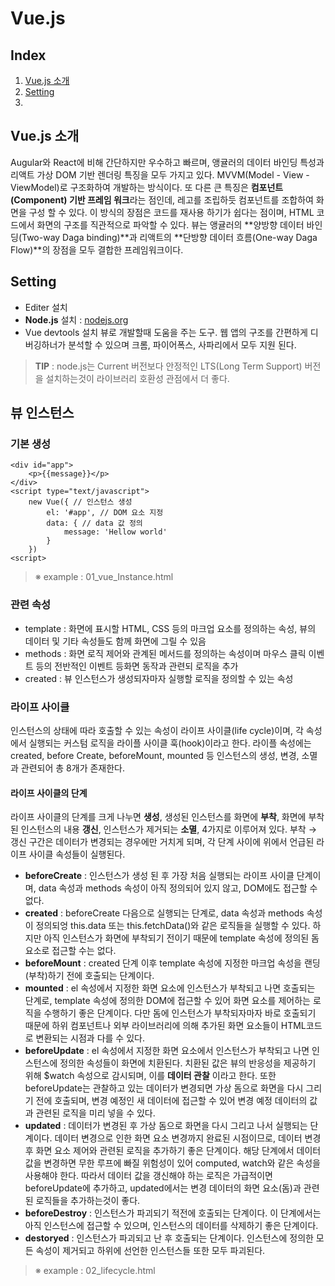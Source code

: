 Vue.js
======

## Index
1. [Vue.js 소개]()
2. [Setting]()
3. 

## Vue.js 소개
Augular와 React에 비해 간단하지만 우수하고 빠르며, 앵귤러의 데이터 바인딩 특성과 리액트 가상 DOM 기반 렌더링 특징을 모두 가지고 있다. MVVM(Model - View - ViewModel)로 구조화하여 개발하는 방식이다.
또 다른 큰 특징은 **컴포넌트(Component) 기반 프레임 워크**라는 점인데, 레고를 조립하듯 컴포넌트를 조합하여 화면을 구성 할 수 있다.
이 방식의 장점은 코드를 재사용 하기가 쉽다는 점이며, HTML 코드에서 화면의 구조를 직관적으로 파악할 수 있다.
 뷰는 앵귤러의 **양방향 데이터 바인딩(Two-way Daga binding)**과 리액트의 **단방향 데이터 흐름(One-way Daga Flow)**의 장점을 모두 결합한 프레임워크이다.

## Setting
- Editer 설치
- **Node.js** 설치 : [nodejs.org](https://nodejs.org/en/)
- Vue devtools 설치
뷰로 개발할때 도움을 주는 도구.	웹 앱의 구조를 간편하게 디버깅하너가 분석할 수 있으며 크롬, 파이어폭스, 사파리에서 모두 지원 된다.

> **TIP** : node.js는 Current 버전보다 안정적인 LTS(Long Term Support) 버전을 설치하는것이 라이브러리 호환성 관점에서 더 좋다.

## 뷰 인스턴스

### 기본 생성 
```
<div id="app">
	<p>{{message}}</p>
</div>
<script type="text/javascript">
	new Vue({ // 인스턴스 생성
		el: '#app', // DOM 요소 지정
		data: { // data 값 정의
			message: 'Hellow world'
		}
	})
<script>
```

> ※ example : 01_vue_Instance.html

### 관련 속성
- template : 화면에 표시할 HTML, CSS 등의 마크업 요소를 정의하는 속성, 뷰의 데이터 및 기타 속성들도 함께 화면에 그릴 수 있음
- methods : 화면 로직 제어와 관계된 메서드를 정의하는 속성이며 마우스 클릭 이벤트 등의 전반적인 이벤트 등화면 동작과 관련되 로직을 추가
- created : 뷰 인스턴스가 생성되자마자 실행할 로직을 정의할 수 있는 속성

### 라이프 사이클
인스턴스의 상태에 따라 호출할 수 있는 속성이 라이프 사이클(life cycle)이며, 각 속성에서 실행되는 커스텀 로직을 라이플 사이클 훅(hook)이라고 한다. 라이플 속성에는 created, before Create, beforeMount, mounted 등 인스턴스의 생성, 변경, 소멸과 관련되어 총 8개가 존재한다.

#### 라이프 사이클의 단계
라이프 사이클의 단계를 크게 나누면 **생성**, 생성된 인스턴스를 화면에 **부착**, 화면에 부착된 인스턴스의 내용 **갱신**, 인스턴스가 제거되는 **소멸**, 4가지로 이루어져 있다. 부착 → 갱신 구간은 데이터가 변경되는 경우에만 거치게 되며, 각 단계 사이에 위에서 언급된 라이프 사이클 속성들이 실행된다.
- **beforeCreate** : 인스턴스가 생성 된 후 가장 처음 실행되는 라이프 사이클 단계이며, data 속성과 methods 속성이 아직 정의되어 있지 않고, DOM에도 접근할 수 없다.
- **created** : beforeCreate 다음으로 실행되는 단계로, data 속성과 methods 속성이 정의되엉 this.data 또는 this.fetchData()와 같은 로직들을 실행할 수 있다. 하지만 아직 인스턴스가 화면에 부착되기 전이기 때문에 template 속성에 정의된 돔 요소로 접근할 수는 없다.
- **beforeMount** : created 단계 이후 template 속성에 지정한 마크업 속성을 랜딩(부착)하기 전에 호출되는 단계이다.
- **mounted** : el 속성에서 지정한 화면 요소에 인스턴스가 부착되고 나면 호출되는 단계로, template 속성에 정의한 DOM에 접근할 수 있어 화면 요소를 제어하는 로직을 수행하기 좋은 단계이다. 다만 돔에 인스턴스가 부착되자마자 바로 호출되기 때문에 하위 컴포넌트나 외부 라이브러리에 의해 추가된 화면 요소들이 HTML코드로 변환되는 시점과 다를 수 있다.
- **beforeUpdate** : el 속성에서 지정한 화면 요소에서 인스턴스가 부착되고 나면 인스턴스에 정의한 속성들이 화면에 치환된다. 치환된 값은 뷰의 반응성을 제공하기 위해 $watch 속성으로 감시되며, 이를 **데이터 관찰** 이라고 한다. 또한 beforeUpdate는 관찰하고 있는 데이터가 변경되면 가상 돔으로 화면을 다시 그리기 전에 호출되며, 변경 예정인 새 데이터에 접근할 수 있어 변경 예정 데이터의 값과 관련된 로직을 미리 넣을 수 있다.
- **updated** : 데이터가 변경된 후 가상 돔으로 화면을 다시 그리고 나서 실행되는 단계이다. 데이터 변경으로 인한 화면 요소 변경까지 완료된 시점이므로, 데이터 변경 후 화면 요소 제어와 관련된 로직을 추가하기 좋은 단계이다. 해당 단계에서 데이터 값을 변경하면 무한 루프에 빠질 위험성이 있어 computed, watch와 같은 속성을 사용해야 한다. 따라서 데이터 값을 갱신해야 하는 로직은 가급적이면 beforeUpdate에 추가하고, updated에서는 변경 데이터의 화면 요소(돔)과 관련된 로직들을 추가하는것이 좋다.
- **beforeDestroy** : 인스턴스가 파괴되기 적전에 호출되는 단계이다. 이 단계에서는 아직 인스턴스에 접근할 수 있으며, 인스턴스의 데이터를 삭제하기 좋은 단계이다.
- **destoryed** : 인스턴스가 파괴되고 난 후 호출되는 단계이다. 인스턴스에 정의한 모든 속성이 제거되고 하위에 선언한 인스턴스들 또한 모두 파괴된다.

> ※ example : 02_lifecycle.html
